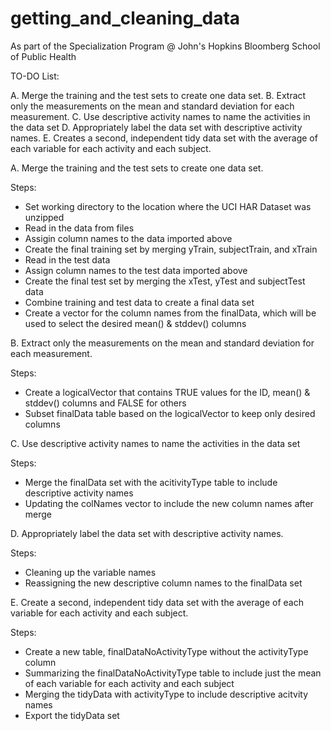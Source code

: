 getting_and_cleaning_data
=========================

As part of the Specialization Program @ John's Hopkins Bloomberg School of Public Health

TO-DO List:

A. Merge the training and the test sets to create one data set.
B. Extract only the measurements on the mean and standard deviation for each measurement. 
C. Use descriptive activity names to name the activities in the data set
D. Appropriately label the data set with descriptive activity names. 
E. Creates a second, independent tidy data set with the average of each variable for each activity and each subject. 


A. Merge the training and the test sets to create one data set.

Steps:
- Set working directory to the location where the UCI HAR Dataset was unzipped
- Read in the data from files
- Assigin column names to the data imported above
- Create the final training set by merging yTrain, subjectTrain, and xTrain
- Read in the test data
- Assign column names to the test data imported above
- Create the final test set by merging the xTest, yTest and subjectTest data
- Combine training and test data to create a final data set
- Create a vector for the column names from the finalData, which will be used to select the desired mean() & stddev() columns


B. Extract only the measurements on the mean and standard deviation for each measurement. 

Steps:
- Create a logicalVector that contains TRUE values for the ID, mean() & stddev() columns and FALSE for others
- Subset finalData table based on the logicalVector to keep only desired columns


C. Use descriptive activity names to name the activities in the data set

Steps:
- Merge the finalData set with the acitivityType table to include descriptive activity names
- Updating the colNames vector to include the new column names after merge


D. Appropriately label the data set with descriptive activity names. 

Steps:
- Cleaning up the variable names
- Reassigning the new descriptive column names to the finalData set


E. Create a second, independent tidy data set with the average of each variable for each activity and each subject. 

Steps:
- Create a new table, finalDataNoActivityType without the activityType column
- Summarizing the finalDataNoActivityType table to include just the mean of each variable for each activity and each subject
- Merging the tidyData with activityType to include descriptive acitvity names
- Export the tidyData set
